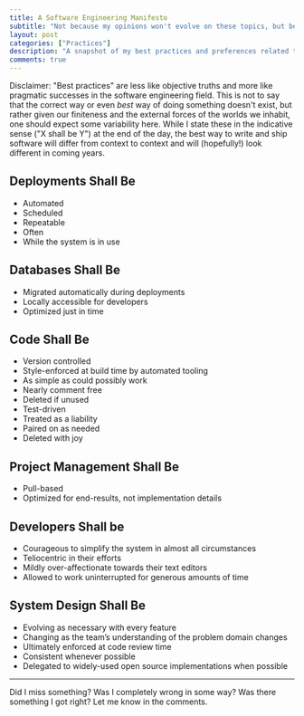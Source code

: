 ```yaml
---
title: A Software Engineering Manifesto
subtitle: "Not because my opinions won't evolve on these topics, but because it's good to see where one stands."
layout: post
categories: ["Practices"]
description: "A snapshot of my best practices and preferences related to software engineering/development."
comments: true
---
```

Disclaimer: "Best practices" are less like objective truths and more like pragmatic successes in the software engineering field. This is not to say that the correct way or even _best_ way of doing something doesn't exist, but rather given our finiteness and the external forces of the worlds we inhabit, one should expect some variability here. While I state these in the indicative sense ("X shall be Y") at the end of the day, the best way to write and ship software will differ from context to context and will (hopefully!) look different in coming years.

## Deployments Shall Be
- Automated
- Scheduled
- Repeatable
- Often
- While the system is in use

## Databases Shall Be
- Migrated automatically during deployments
- Locally accessible for developers
- Optimized just in time

## Code Shall Be
- Version controlled
- Style-enforced at build time by automated tooling
- As simple as could possibly work
- Nearly comment free
- Deleted if unused
- Test-driven
- Treated as a liability
- Paired on as needed
- Deleted with joy

## Project Management Shall Be
- Pull-based
- Optimized for end-results, not implementation details

## Developers Shall be
- Courageous to simplify the system in almost all circumstances
- Teliocentric in their efforts
- Mildly over-affectionate towards their text editors
- Allowed to work uninterrupted for generous amounts of time

## System Design Shall Be
- Evolving as necessary with every feature
- Changing as the team’s understanding of the problem domain changes
- Ultimately enforced at code review time
- Consistent whenever possible
- Delegated to widely-used open source implementations when possible

---
Did I miss something? Was I completely wrong in some way? Was there something I got right? Let me know in the comments.